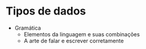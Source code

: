 # Tipos de dados

* Gramática 
    * Elementos da linguagem e suas combinações
    * A arte de falar e escrever corretamente